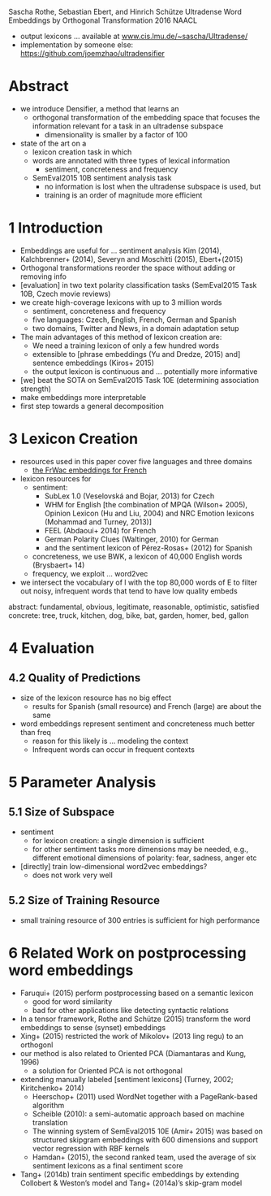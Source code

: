 Sascha Rothe, Sebastian Ebert, and Hinrich Schütze
Ultradense Word Embeddings by Orthogonal Transformation
2016 NAACL

* output lexicons ... available at www.cis.lmu.de/~sascha/Ultradense/
* implementation by someone else: https://github.com/joemzhao/ultradensifier

# Abstract

* we introduce Densifier, a method that learns an
  * orthogonal transformation of the embedding space that
    focuses the information relevant for a task in an ultradense subspace
    * dimensionality is smaller by a factor of 100
* state of the art on a
  * lexicon creation task in which
  * words are annotated with three types of lexical information
    * sentiment, concreteness and frequency
  * SemEval2015 10B sentiment analysis task
    * no information is lost when the ultradense subspace is used, but
    * training is an order of magnitude more efficient

# 1 Introduction

* Embeddings are useful for ... sentiment analysis
  Kim (2014), Kalchbrenner+ (2014), Severyn and Moschitti (2015), Ebert+(2015)
* Orthogonal transformations reorder the space without adding or removing info
* [evaluation] in two text polarity classification tasks 
  (SemEval2015 Task 10B, Czech movie reviews)
* we create high-coverage lexicons with up to 3 million words
  * sentiment, concreteness and frequency
  * five languages: Czech, English, French, German and Spanish
  * two domains, Twitter and News, in a domain adaptation setup
* The main advantages of this method of lexicon creation are:
  * We need a training lexicon of only a few hundred words
  * extensible to [phrase embeddings (Yu and Dredze, 2015) and] 
    sentence embeddings (Kiros+ 2015)
  * the output lexicon is continuous and ... potentially more informative
* [we] beat the SOTA on SemEval2015 Task 10E (determining association strength)
* make embeddings more interpretable
* first step towards a general decomposition

# 3 Lexicon Creation

* resources used in this paper cover five languages and three domains
  * [the FrWac embeddings for French](http://fauconnier.github.io/)
* lexicon resources for
  * sentiment:
    * SubLex 1.0 (Veselovská and Bojar, 2013) for Czech
    * WHM for English [the combination of MPQA (Wilson+ 2005), Opinion Lexicon
      (Hu and Liu, 2004) and NRC Emotion lexicons (Mohammad and Turney, 2013)]
    * FEEL (Abdaoui+ 2014) for French
    * German Polarity Clues (Waltinger, 2010) for German
    * and the sentiment lexicon of Pérez-Rosas+ (2012) for Spanish
  * concreteness, we use BWK, a lexicon of 40,000 English words (Brysbaert+ 14)
  * frequency, we exploit ... word2vec
* we intersect the vocabulary of l with the top 80,000 words of E 
  to filter out noisy, infrequent words that tend to have low quality embeds

abstract: fundamental, obvious, legitimate, reasonable, optimistic, satisfied
concrete: tree, truck, kitchen, dog, bike, bat, garden, homer, bed, gallon

# 4 Evaluation

## 4.2 Quality of Predictions

* size of the lexicon resource has no big effect
  * results for Spanish (small resource) and French (large) are about the same
* word embeddings represent sentiment and concreteness much better than freq
  * reason for this likely is ...  modeling the context
  * Infrequent words can occur in frequent contexts

# 5 Parameter Analysis

## 5.1 Size of Subspace

* sentiment
  * for lexicon creation: a single dimension is sufficient 
  * for other sentiment tasks more dimensions may be needed, 
    e.g.,  different emotional dimensions of polarity: fear, sadness, anger etc
* [directly] train low-dimensional word2vec embeddings?
  * does not work very well

## 5.2 Size of Training Resource

* small training resource of 300 entries is sufficient for high performance

# 6 Related Work on postprocessing word embeddings

* Faruqui+ (2015) perform postprocessing based on a semantic lexicon
  * good for word similarity
  * bad for other applications like detecting syntactic relations
* In a tensor framework, Rothe and Schütze (2015) transform the word embeddings
  to sense (synset) embeddings
* Xing+ (2015) restricted the work of Mikolov+ (2013 ling regu) to an orthogonl
* our method is also related to Oriented PCA (Diamantaras and Kung, 1996)
  * a solution for Oriented PCA is not orthogonal
* extending manually labeled [sentiment lexicons]
  (Turney, 2002; Kiritchenko+ 2014)
  * Heerschop+ (2011) used WordNet together with a PageRank-based algorithm
  * Scheible (2010): a semi-automatic approach based on machine translation
  * The winning system of SemEval2015 10E (Amir+ 2015) was 
    based on structured skipgram embeddings with 600 dimensions and support
    vector regression with RBF kernels
  * Hamdan+ (2015), the second ranked team, used the average of six sentiment
    lexicons as a final sentiment score
* Tang+ (2014b) train sentiment specific embeddings 
  by extending Collobert & Weston’s model and Tang+ (2014a)’s skip-gram model
